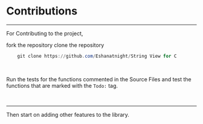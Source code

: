 # Contributions
---

For Contributing to the project,

fork the repository
clone the repository

```PowerShell
    git clone https://github.com/Eshanatnight/String View for C
```

</br>

Run the tests for the functions commented in the Source Files and test the functions that are marked with the `Todo:` tag.

</br>

---

Then start on adding other features to the library.
